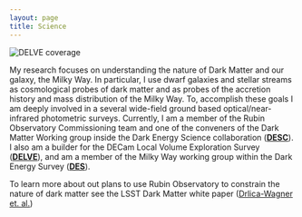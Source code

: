 ```yaml
---
layout: page
title: Science
---
```


![DELVE coverage]({{site.baseurl}}/public/images/decam_coverage.png)

My research focuses on understanding the nature of Dark Matter and our galaxy, the Milky Way.
In particular, I use dwarf galaxies and stellar streams as cosmological probes of dark matter
and as probes of the accretion history and mass distribution of the Milky Way.
To, accomplish these goals I am deeply involved in a several wide-field ground
based optical/near-infrared photometric surveys.
Currently, I am a member of the Rubin Observatory Commissioning team and one
of the conveners of the Dark Matter Working group inside the Dark Energy
Science collaboration ([**DESC**](https://lsstdesc.org/)).
I also am a builder for the DECam Local Volume Exploration Survey
([**DELVE**](https://delve-survey.github.io)), and am a member of the Milky Way
working group within the Dark Energy Survey ([**DES**](https://www.darkenergysurvey.org/)).

To learn more about out plans to use Rubin Observatory to constrain the nature of
dark matter see the LSST Dark Matter white paper ([Drlica-Wagner et. al.](https://arxiv.org/abs/1902.01055))
